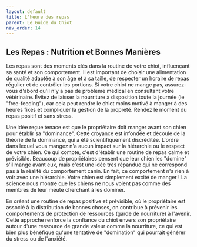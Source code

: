 ```yaml
---
layout: default
title: L'heure des repas
parent: Le Guide du Chiot
nav_order: 14
---
```


## **Les Repas : Nutrition et Bonnes Manières**

Les repas sont des moments clés dans la routine de votre chiot, influençant sa santé et son comportement. Il est important de choisir une alimentation de qualité adaptée à son âge et à sa taille, de respecter un horaire de repas régulier et de contrôler les portions. Si votre chiot ne mange pas, assurez-vous d'abord qu'il n'y a pas de problème médical en consultant votre vétérinaire. Évitez de laisser la nourriture à disposition toute la journée (le "free-feeding"), car cela peut rendre le chiot moins motivé à manger à des heures fixes et compliquer la gestion de la propreté. Rendez le moment du repas positif et sans stress.

Une idée reçue tenace est que le propriétaire doit manger avant son chien pour établir sa "dominance". Cette croyance est infondée et découle de la théorie de la dominance, qui a été scientifiquement discréditée. L'ordre dans lequel vous mangez n'a aucun impact sur la hiérarchie ou le respect de votre chien. Ce qui compte, c'est d'établir une routine de repas calme et prévisible. Beaucoup de propriétaires pensent que leur chien les "domine" s'il mange avant eux, mais c'est une idée très répandue qui ne correspond pas à la réalité du comportement canin. En fait, ce comportement n'a rien à voir avec une hiérarchie. Votre chien est simplement excité de manger ! La science nous montre que les chiens ne nous voient pas comme des membres de leur meute cherchant à les dominer.

En créant une routine de repas positive et prévisible, où le propriétaire est associé à la distribution de bonnes choses, on contribue à prévenir les comportements de protection de ressources (garde de nourriture) à l'avenir. Cette approche renforce la confiance du chiot envers son propriétaire autour d'une ressource de grande valeur comme la nourriture, ce qui est bien plus bénéfique qu'une tentative de "domination" qui pourrait générer du stress ou de l'anxiété. 
